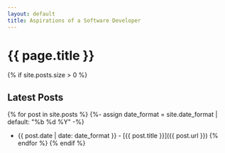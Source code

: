 ```yaml
---
layout: default
title: Aspirations of a Software Developer
---
```

# {{ page.title }}

{% if site.posts.size > 0 %}
## Latest Posts
{% for post in site.posts %}
{%- assign date_format = site.date_format | default: "%b %d %Y" -%}
- <span>{{ post.date | date: date_format }}</span> - [{{ post.title }}]({{ post.url }})
{% endfor %}
{% endif %}